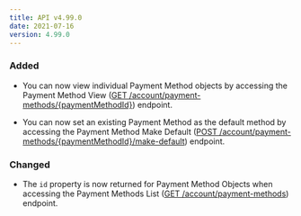 ```yaml
---
title: API v4.99.0
date: 2021-07-16
version: 4.99.0
---
```


### Added

- You can now view individual Payment Method objects by accessing the Payment Method View ([GET /account/payment-methods/{paymentMethodId}](/docs/api/account/#payment-method-view)) endpoint.

- You can now set an existing Payment Method as the default method by accessing the Payment Method Make Default ([POST /account/payment-methods/{paymentMethodId}/make-default](/docs/api/account/#payment-method-make-default)) endpoint.

### Changed

- The `id` property is now returned for Payment Method Objects when accessing the Payment Methods List ([GET /account/payment-methods](/docs/api/account/#payment-methods-list)) endpoint.